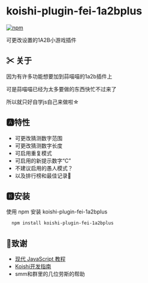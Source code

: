 # koishi-plugin-fei-1a2bplus

[![npm](https://img.shields.io/npm/v/koishi-plugin-fei-1a2bplus?style=flat-square)](https://www.npmjs.com/package/koishi-plugin-fei-1a2bplus)


可更改设置的1A2B小游戏插件


## ✂ 关于

因为有许多功能想要加到蒜喵喵的1a2b插件上

可是蒜喵喵已经为太多要做的东西快忙不过来了

所以就只好自学js自己来做啦☆


## 🅰特性

- 可更改猜测数字范围
- 可更改猜测数字长度
- 可启用重复模式
- 可启用的新提示数字“C”
- 不建议启用的愚人模式？
- 以及排行榜和最佳记录🌟


## 🅱安装

使用 npm 安装 koishi-plugin-fei-1a2bplus

```bash
  npm install koishi-plugin-fei-1a2bplus
```
    
## 🎉致谢

 - [现代 JavaScript 教程](https://zh.javascript.info/)
 - [Koishi开发指南](https://koishi.chat/zh-CN/guide/)
 - smm和群里的几位劳斯的帮助